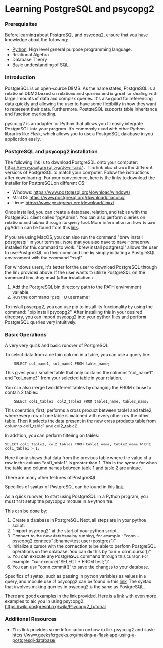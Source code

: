 # Learning PostgreSQL and psycopg2

### Prerequisites
Before learning about PostgreSQL and psycopg2, ensure that you have knowledge about the following:
- [Python](https://www.python.org/): High level general purpose programming language.
- Relational Algebra
- Database Theory
- Basic understanding of SQL

### Introduction
PostgreSQL is an open-source DBMS. As the name states, PostgreSQL is a relational DBMS based on relations and queries and is great for dealing with large amounts of data and complex queries. It's also good for referencing data quickly and allowing the user to have some flexibility in how they want to represent their data. Furthermore, PostgreSQL supports table inheritance and function overloading.

pyscopg2 is an adapter for Python that allows you to easily integrate PostgreSQL into your program. It's commonly used with other Python libraries like Flask, which allows you to use a PostgreSQL database in you application easily.

### PostgreSQL and psycopg2 installation
The following link is to download PostgreSQL onto your computer: https://www.postgresql.org/download/ . This link also shows the different versions of PostgreSQL to match your computer. Follow the instructions after downloading. For your convenience, here is the links to download the installer for PostgreSQL on different OS:
- Windows: https://www.postgresql.org/download/windows/
- MacOS: https://www.postgresql.org/download/macosx/
- Linux: https://www.postgresql.org/download/linux/

Once installed, you can create a database, relation, and tables with the PostgreSQL client called "pgAdmin". You can also perform queries on relations and tables through its query tool. More information on how to use pgAdmin can be found from this [link](https://www.pgadmin.org/docs/pgadmin4/6.21/index.html).

If you are using MacOS, you can also run the command "brew install postgresql" in your terminal. Note that you also have to have Homebrew installed for this command to work. "brew install postgresql" allows the user to use PostgreSQL on their command line by simply initiating a PostgreSQL environment with the command "psql".

For windows users, it's better for the user to download PostgreSQL through the link provided above. If the user wants to utilize PostgreSQL on the command line, they must (after installation):
1. Add the PostgreSQL bin directory path to the PATH environment variable.
2. Run the command "psql -U username"

To install psycopg2, you can use pip to install its funcionality by using the command:
"pip install psycopg2". After installing this in your desired directory, you can import psycopg2 into your python files and perform PostgreSQL queries very intuitively.

### Basic Operations
A very very quick and basic runover of PostgreSQL.

To select data from a certain column in a table, you can use a query like:
``` 
    SELECT col_name1, col_name2 FROM table_name;
```
This gives you a smaller table that only contains the columns "col_name1" and "col_name2" from your selected table in your relation. 

You can also merge two different tables by changing the FROM clause to contain 2 tables:
```
    SELECT col1_table1, col2_table2 FROM table1_name, table2_name;
```
This operation, first, performs a cross product between table1 and table2, where every row of one table is matched with every other row the other table. Then it selects the data present in the new cross products table from columns col1_table1 and col2_table2.

In addition, you can perform filtering on tables:
```
SELECT col1_table1, col2_table2 FROM table1_name, table2_name WHERE col1_table1 > 1;
```
Here it only shows that data from the previous table where the value of a row in the column "col1_table1" is greater than 1. This is the syntax for when the table and column names between table 1 and table 2 are unique.

There are many other features of PostgreSQL.

Specifics of syntax of PostgreSQL can be found in this [link](https://www.postgresql.org/docs/current/sql-syntax.html).

As a quick runover, to start using PostgreSQL in a Python program, you must first setup the psycopg2 module in a Python file. 

This can be done by:

1. Create a database in PostgreSQL
Next, all steps are in your python script.
2. "import psycopg2" at the start of your python script.
3. Connect to the new database by running, for example : "conn = psycopg2.connect("dbname=test user=postgres")"
4. Initialize a cursor with the connection to be able to perform PostgreSQL operations on the database. You can do this by "cur = conn.cursor()"
5. You can execute any PostgreSQL command through this cursor. For example: "cur.execute("SELECT * FROM test;")".
6. You can use "conn.commit()" to save the changes to your database.
 
Specifics of syntax, such as passing in python variables as values in a query, and module use of psycopg2 can be found in this [link](https://www.psycopg.org/docs/usage.html#passing-parameters-to-sql-queries). The syntax that involves making queries in psycopg2 is the same as PostgreSQL.

There are good examples in the link provided. Here is a link with even more examples to aid you in using psycopg2: https://wiki.postgresql.org/wiki/Psycopg2_Tutorial

### Additional Resources
- This link provides some information on how to link psycopg2 and flask: https://www.geeksforgeeks.org/making-a-flask-app-using-a-postgresql-database/

